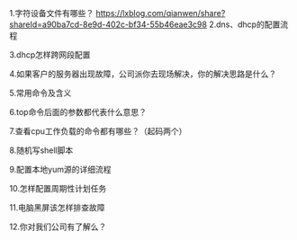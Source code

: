 1.字符设备文件有哪些？
https://lxblog.com/qianwen/share?shareId=a90ba7cd-8e9d-402c-bf34-55b46eae3c98
2.dns、dhcp的配置流程


3.dhcp怎样跨网段配置

4.如果客户的服务器出现故障，公司派你去现场解决，你的解决思路是什么？

5.常用命令及含义

6.top命令后面的参数都代表什么意思？

7.查看cpu工作负载的命令都有哪些？（起码两个）

8.随机写shell脚本

9.配置本地yum源的详细流程

10.怎样配置周期性计划任务

11.电脑黑屏该怎样排查故障

12.你对我们公司有了解么？
